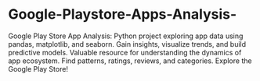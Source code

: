 # Google-Playstore-Apps-Analysis-
Google Play Store App Analysis: Python project exploring app data using pandas, matplotlib, and seaborn. Gain insights, visualize trends, and build predictive models. Valuable resource for understanding the dynamics of app ecosystem. Find patterns, ratings, reviews, and categories. Explore the Google Play Store!

